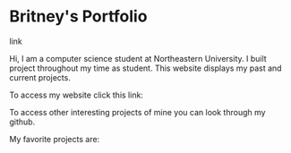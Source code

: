 # Britney's Portfolio
link

Hi, I am a computer science student at Northeastern University. I built project throughout my time as student. This website displays my past and current projects. 

To access my website click this link: 

To access other interesting projects of mine you can look through my github. 

My favorite projects are: 

